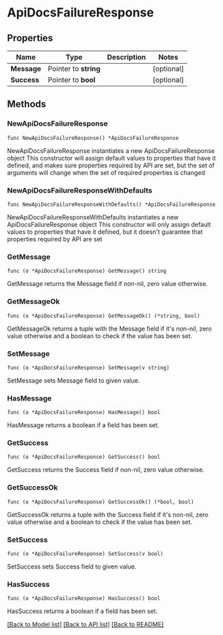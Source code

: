 # ApiDocsFailureResponse

## Properties

Name | Type | Description | Notes
------------ | ------------- | ------------- | -------------
**Message** | Pointer to **string** |  | [optional] 
**Success** | Pointer to **bool** |  | [optional] 

## Methods

### NewApiDocsFailureResponse

`func NewApiDocsFailureResponse() *ApiDocsFailureResponse`

NewApiDocsFailureResponse instantiates a new ApiDocsFailureResponse object
This constructor will assign default values to properties that have it defined,
and makes sure properties required by API are set, but the set of arguments
will change when the set of required properties is changed

### NewApiDocsFailureResponseWithDefaults

`func NewApiDocsFailureResponseWithDefaults() *ApiDocsFailureResponse`

NewApiDocsFailureResponseWithDefaults instantiates a new ApiDocsFailureResponse object
This constructor will only assign default values to properties that have it defined,
but it doesn't guarantee that properties required by API are set

### GetMessage

`func (o *ApiDocsFailureResponse) GetMessage() string`

GetMessage returns the Message field if non-nil, zero value otherwise.

### GetMessageOk

`func (o *ApiDocsFailureResponse) GetMessageOk() (*string, bool)`

GetMessageOk returns a tuple with the Message field if it's non-nil, zero value otherwise
and a boolean to check if the value has been set.

### SetMessage

`func (o *ApiDocsFailureResponse) SetMessage(v string)`

SetMessage sets Message field to given value.

### HasMessage

`func (o *ApiDocsFailureResponse) HasMessage() bool`

HasMessage returns a boolean if a field has been set.

### GetSuccess

`func (o *ApiDocsFailureResponse) GetSuccess() bool`

GetSuccess returns the Success field if non-nil, zero value otherwise.

### GetSuccessOk

`func (o *ApiDocsFailureResponse) GetSuccessOk() (*bool, bool)`

GetSuccessOk returns a tuple with the Success field if it's non-nil, zero value otherwise
and a boolean to check if the value has been set.

### SetSuccess

`func (o *ApiDocsFailureResponse) SetSuccess(v bool)`

SetSuccess sets Success field to given value.

### HasSuccess

`func (o *ApiDocsFailureResponse) HasSuccess() bool`

HasSuccess returns a boolean if a field has been set.


[[Back to Model list]](../README.md#documentation-for-models) [[Back to API list]](../README.md#documentation-for-api-endpoints) [[Back to README]](../README.md)


